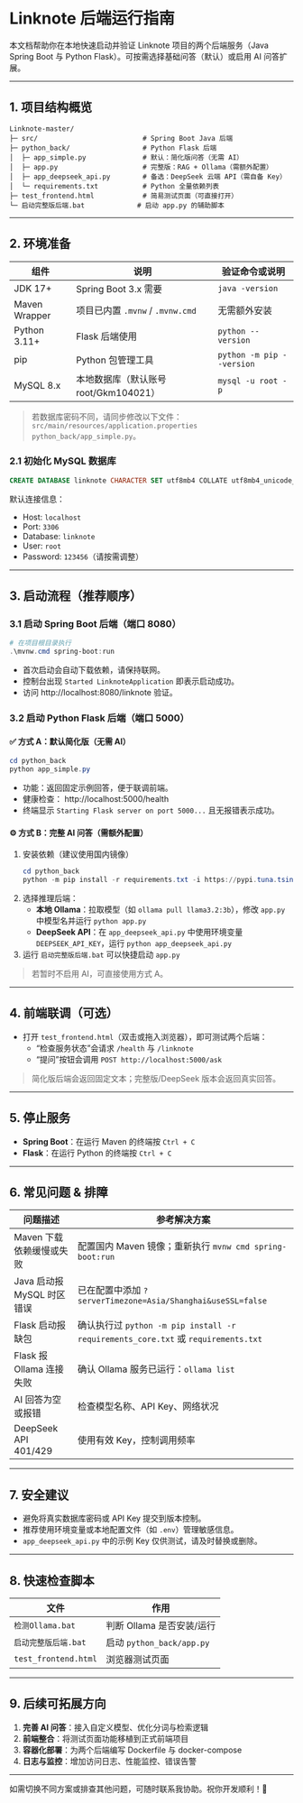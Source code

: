 # Linknote 后端运行指南

本文档帮助你在本地快速启动并验证 Linknote 项目的两个后端服务（Java Spring Boot 与 Python Flask）。可按需选择基础问答（默认）或启用 AI 问答扩展。

---

## 1. 项目结构概览

```
Linknote-master/
├─ src/                          # Spring Boot Java 后端
├─ python_back/                  # Python Flask 后端
│  ├─ app_simple.py              # 默认：简化版问答（无需 AI）
│  ├─ app.py                     # 完整版：RAG + Ollama（需额外配置）
│  ├─ app_deepseek_api.py        # 备选：DeepSeek 云端 API（需自备 Key）
│  └─ requirements.txt           # Python 全量依赖列表
├─ test_frontend.html            # 简易测试页面（可直接打开）
└─ 启动完整版后端.bat             # 启动 app.py 的辅助脚本
```

---

## 2. 环境准备

| 组件             | 说明                                   | 验证命令或说明                    |
|------------------|----------------------------------------|-----------------------------------|
| JDK 17+          | Spring Boot 3.x 需要                   | `java -version`                   |
| Maven Wrapper    | 项目已内置 `.mvnw` / `.mvnw.cmd`       | 无需额外安装                      |
| Python 3.11+     | Flask 后端使用                         | `python --version`                |
| pip              | Python 包管理工具                      | `python -m pip --version`         |
| MySQL 8.x        | 本地数据库（默认账号 root/Gkm104021）  | `mysql -u root -p`                |

> 若数据库密码不同，请同步修改以下文件：
`src/main/resources/application.properties`  
`python_back/app_simple.py`。

### 2.1 初始化 MySQL 数据库

```sql
CREATE DATABASE linknote CHARACTER SET utf8mb4 COLLATE utf8mb4_unicode_ci;
```

默认连接信息：
- Host: `localhost`
- Port: `3306`
- Database: `linknote`
- User: `root`
- Password: `123456`（请按需调整）

---

## 3. 启动流程（推荐顺序）

### 3.1 启动 Spring Boot 后端（端口 8080）

```powershell
# 在项目根目录执行
.\mvnw.cmd spring-boot:run
```

- 首次启动会自动下载依赖，请保持联网。
- 控制台出现 `Started LinknoteApplication` 即表示启动成功。
- 访问 http://localhost:8080/linknote 验证。

### 3.2 启动 Python Flask 后端（端口 5000）

#### ✅ 方式 A：默认简化版（无需 AI）

```powershell
cd python_back
python app_simple.py
```

- 功能：返回固定示例回答，便于联调前端。
- 健康检查： http://localhost:5000/health
- 终端显示 `Starting Flask server on port 5000...` 且无报错表示成功。

#### ⚙️ 方式 B：完整 AI 问答（需额外配置）

1. 安装依赖（建议使用国内镜像）
   ```powershell
   cd python_back
   python -m pip install -r requirements.txt -i https://pypi.tuna.tsinghua.edu.cn/simple
   ```
2. 选择推理后端：
   - **本地 Ollama**：拉取模型（如 `ollama pull llama3.2:3b`），修改 `app.py` 中模型名并运行 `python app.py`
   - **DeepSeek API**：在 `app_deepseek_api.py` 中使用环境变量 `DEEPSEEK_API_KEY`，运行 `python app_deepseek_api.py`
3. 运行 `启动完整版后端.bat` 可以快捷启动 `app.py`

> 若暂时不启用 AI，可直接使用方式 A。

---

## 4. 前端联调（可选）

- 打开 `test_frontend.html`（双击或拖入浏览器），即可测试两个后端：
  - “检查服务状态”会请求 `/health` 与 `/linknote`
  - “提问”按钮会调用 `POST http://localhost:5000/ask`

> 简化版后端会返回固定文本；完整版/DeepSeek 版本会返回真实回答。

---

## 5. 停止服务

- **Spring Boot**：在运行 Maven 的终端按 `Ctrl + C`
- **Flask**：在运行 Python 的终端按 `Ctrl + C`

---

## 6. 常见问题 & 排障

| 问题描述                                   | 参考解决方案                                                                 |
|--------------------------------------------|------------------------------------------------------------------------------|
| Maven 下载依赖缓慢或失败                   | 配置国内 Maven 镜像；重新执行 `mvnw cmd spring-boot:run`                     |
| Java 启动报 MySQL 时区错误                 | 已在配置中添加 `?serverTimezone=Asia/Shanghai&useSSL=false`                 |
| Flask 启动报缺包                           | 确认执行过 `python -m pip install -r requirements_core.txt` 或 `requirements.txt` |
| Flask 报 Ollama 连接失败                   | 确认 Ollama 服务已运行：`ollama list`                                       |
| AI 回答为空或报错                          | 检查模型名称、API Key、网络状况                                             |
| DeepSeek API 401/429                       | 使用有效 Key，控制调用频率                                                 |

---

## 7. 安全建议

- 避免将真实数据库密码或 API Key 提交到版本控制。
- 推荐使用环境变量或本地配置文件（如 `.env`）管理敏感信息。
- `app_deepseek_api.py` 中的示例 Key 仅供测试，请及时替换或删除。

---

## 8. 快速检查脚本

| 文件                          | 作用                                   |
|-------------------------------|----------------------------------------|
| `检测Ollama.bat`             | 判断 Ollama 是否安装/运行              |
| `启动完整版后端.bat`         | 启动 `python_back/app.py`              |
| `test_frontend.html`         | 浏览器测试页面                         |

---

## 9. 后续可拓展方向

1. **完善 AI 问答**：接入自定义模型、优化分词与检索逻辑
2. **前端整合**：将测试页面功能移植到正式前端项目
3. **容器化部署**：为两个后端编写 Dockerfile 与 docker-compose
4. **日志与监控**：增加访问日志、性能监控、错误告警

---

如需切换不同方案或排查其他问题，可随时联系我协助。祝你开发顺利！💪
